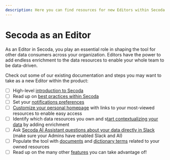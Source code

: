 ```yaml
---
description: Here you can find resources for new Editors within Secoda
---
```


# Secoda as an Editor

As an Editor in Secoda, you play an essential role in shaping the tool for other data consumers across your organization. Editors have the power to add endless enrichment to the data resources to enable your whole team to be data-driven.

Check out some of our existing documentation and steps you may want to take as a new Editor within the product:

* [ ] High-level [introduction to Secoda](../readme/secoda-as-a-viewer/introduction-guide.md)
* [ ] Read up on [best practices within Secoda](../best-practices/)
* [ ] Set your [notifications preferences](../features/notifications.md)&#x20;
* [ ] [Customize your personal homepage](../features/custom-homepage.md#personal-homepage) with links to your most-viewed resources to enable easy access&#x20;
* [ ] Identify which data resources you own and s[tart contextualizing your data](../resource-and-metadata-management/add-documentation/) by adding enrichment
* [ ] Ask [Secoda AI Assistant questions about your data directly in Slack](../integrations/productivity-tools/slack-connection/slack-ai-assistant.md) (make sure your Admins have enabled Slack and AI)
* [ ] Populate the tool with [documents](../features/documents.md) and [dictionary terms](../features/dictionary.md) related to your owned resources
* [ ] Read up on the many other [features](../features/) you can take advantage of!
